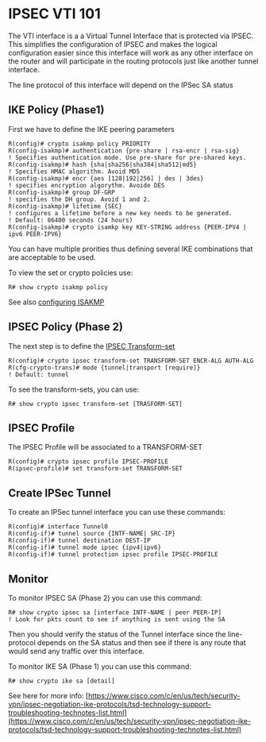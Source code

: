 # IPSEC VTI 101

The VTI interface is a a Virtual Tunnel Interface that is protected via IPSEC. This simplifies the configuration of IPSEC and makes the logical configuration easier since this interface will work as any other interface on the router and will participate in the routing protocols just like another tunnel interface.

The line protocol of this interface will depend on the IPSec SA status

## IKE Policy (Phase1)

First we have to define the IKE peering parameters

```
R(config)# crypto isakmp policy PRIORITY
R(config-isakmp)# authentication {pre-share | rsa-encr | rsa-sig}
! Specifies authentication mode. Use pre-share for pre-shared keys.
R(config-isakmp)# hash {sha|sha256|sha384|sha512|md5}
! Specifies HMAC algorithm. Avoid MD5
R(config-isakmp)# encr {aes [128|192|256] | des | 3des}
! specifies encryption algorythm. Avoide DES
R(config-isakmp)# group DF-GRP
! specifies the DH group. Avoid 1 and 2.
R(config-isakmp)# lifetime {SEC}
! configures a lifetime before a new key needs to be generated. 
! Default: 86400 seconds (24 hours)
R(config-isakmp)# crypto isamkp key KEY-STRING address {PEER-IPV4 | ipv6 PEER-IPV6}

```

You can have multiple prorities thus defining several IKE combinations that are acceptable to be used.

To view the set or crypto policies use:

```
R# show crypto isakmp policy
```

See also [configuring ISAKMP](./#configuring-isakmp-phase-1)

## IPSEC Policy (Phase 2)

The next step is to define the [IPSEC Transform-set](ipsec-crypto-maps-101.md#define-a-transform-set)&#x20;

```
R(config)# crypto ipsec transform-set TRANSFORM-SET ENCR-ALG AUTH-ALG
R(cfg-crypto-trans)# mode {tunnel|transport [require]}
! Default: tunnel
```

To see the transform-sets, you can use:

```
R# show crypto ipsec transform-set [TRASFORM-SET]

```

## IPSEC Profile

The IPSEC Profile will be associated to a TRANSFORM-SET

```
R(config)# crypto ipsec profile IPSEC-PROFILE
R(ipsec-profile)# set transform-set TRANSFORM-SET
```

## Create IPSec Tunnel

To create an IPSec tunnel interface you can use these commands:

```
R(config)# interface Tunnel0
R(config-if)# tunnel source {INTF-NAME| SRC-IP}
R(config-if)# tunnel destination DEST-IP
R(config-if)# tunnel mode ipsec {ipv4|ipv6}
R(config-if)# tunnel protection ipsec profile IPSEC-PROFILE
```

## Monitor&#x20;

To monitor IPSEC SA (Phase 2) you can use this command:

```
R# show crypto ipsec sa [interface INTF-NAME | peer PEER-IP]
! Look for pkts count to see if anything is sent using the SA
```

Then you should verify the status of the Tunnel interface since the line-protocol depends on the SA status and then see if there is any route that would send any traffic over this interface.

To monitor IKE SA (Phase 1) you can use this command:

```
R# show crypto ike sa [detail]

```

See here for more info: [https://www.cisco.com/c/en/us/tech/security-vpn/ipsec-negotiation-ike-protocols/tsd-technology-support-troubleshooting-technotes-list.html](https://www.cisco.com/c/en/us/tech/security-vpn/ipsec-negotiation-ike-protocols/tsd-technology-support-troubleshooting-technotes-list.html)

